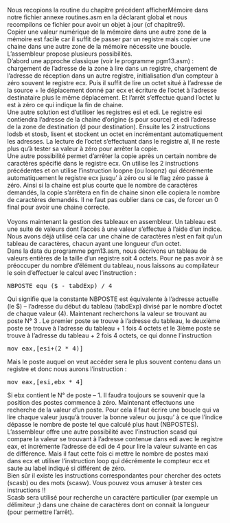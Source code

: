 Nous recopions la routine du chapitre précédent afficherMémoire dans notre fichier annexe routines.asm en la déclarant global et nous recompilons ce fichier pour avoir un objet à jour (cf chapitre9).<br>
Copier une valeur numérique de la mémoire dans une autre zone de la mémoire est facile car il suffit de passer par un registre mais copier une chaine dans une autre zone de la mémoire nécessite une boucle. L’assembleur propose plusieurs possibilités. <br>
D’abord une approche classique (voir le programme pgm13.asm) : chargement de l’adresse de la zone à lire dans un registre, chargement de l’adresse de réception dans un autre registre, initialisation d’un compteur à zéro souvent le registre ecx. Puis il suffit de lire un octet situé à l’adresse de la source + le déplacement donné par ecx et écriture de l’octet  à l’adresse destinataire plus le même déplacement. Et l’arrêt s’effectue quand l’octet lu est à zéro ce qui indique la fin de chaine.<br>
Une autre solution est d’utiliser les registres esi et edi. Le registre esi contiendra l’adresse de la chaine d’origine (s pour source) et edi l’adresse de la zone de destination (d pour destination). Ensuite les 2 instructions lodsb et stosb, lisent et stockent un octet en incrémentant automatiquement les adresses. La lecture de l’octet s’effectuant dans le registre al, Il ne reste plus qu’à tester sa valeur à zéro pour arrêter la copie.<br>
Une autre possibilité permet d’arrêter la copie après un certain nombre de caractères spécifié dans le registre ecx. On utilise les 2 instructions précédentes et on utilise l’instruction loopne (ou loopnz) qui décrémente automatiquement le registre ecx jusqu’ à zéro ou si le flag zéro passe à zéro. Ainsi si la chaine est plus courte que le nombre de caractères demandés,  la copie s’arrêtera en fin de chaine sinon elle copiera le nombre de caractères demandés. Il ne faut pas oublier dans ce cas, de forcer un 0 final pour avoir une chaine correcte.<br><br>
Voyons maintenant la gestion des tableaux en assembleur. Un tableau est une suite de valeurs dont l’accès à une valeur s’effectue à l’aide d’un indice. Nous avons déjà utilisé cela car une chaine de caractères n’est en fait qu’un tableau de caractères, chacun ayant une longueur d’un octet.<br>
Dans la data du programme pgm13.asm, nous décrivons un tableau de valeurs entières de la taille d’un registre soit 4 octets. Pour ne pas avoir à se préoccuper du nombre d’élément du tableau, nous laissons au compilateur le soin d’effectuer le calcul avec l’instruction :
<pre>
NBPOSTE equ ($ - tabdExp) / 4
</pre>
Qui signifie que la constante NBPOSTE est équivalente à l’adresse actuelle (le $) – l’adresse du début du tableau (tabdExp) divisé par le nombre d’octet de chaque valeur (4). 
Maintenant recherchons la valeur se trouvant au poste N° 3 . Le premier poste se trouve à l’adresse du tableau, le deuxième poste se trouve à l’adresse du tableau + 1 fois 4 octets et le 3ième poste se trouve à l’adresse du tableau + 2 fois 4 octets, ce qui donne l’instruction 
<pre>
mov eax,[esi+(2 * 4)]
</pre>
Mais le poste auquel on veut accéder sera le plus souvent contenu dans un registre et donc nous aurons l’instruction :
<pre>
mov eax,[esi,ebx * 4]
</pre>
Si ebx contient le N° de poste – 1. Il faudra toujours se souvenir que la position des postes commence à zéro.
Maintenant effectuons une recherche de la valeur d’un poste. Pour cela il faut écrire une boucle qui va lire chaque valeur jusqu’à trouver la bonne valeur ou jusqu’ à ce que l’indice dépasse le nombre de poste tel que calculé plus haut (NBPOSTES).<br>
L’assembleur offre une autre possibilité avec l’instruction scasd qui compare la valeur se trouvant à l’adresse contenue dans edi avec le registre eax, et incrémente l’adresse de edi de 4 pour lire la valeur suivante en cas de différence. Mais il faut cette fois ci mettre le nombre de postes maxi dans ecx et utiliser l’instruction loop qui décrémente le compteur ecx et saute au label indiqué si différent de zéro.<br>
Bien sûr il existe les instructions correspondantes pour chercher des octets (scasb) ou des mots (scasw). Vous pouvez vous amuser à tester ces instructions !!<br>
Scasb sera utilisé pour recherche un caractère particulier (par exemple un délimiteur ;) dans une chaine de caractères dont on connait la longueur (pour permettre l’arrêt).
